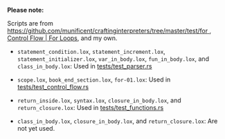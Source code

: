 <!--
Date Created: 23/07/2025.
-->

**Please note:**

Scripts are from 
[ https://github.com/munificent/craftinginterpreters/tree/master/test/for ](https://github.com/munificent/craftinginterpreters/tree/master/test/for), [Control Flow | For Loops](https://craftinginterpreters.com/control-flow.html#for-loops), and my own.

- `statement_condition.lox`, `statement_increment.lox`, `statement_initializer.lox`, `var_in_body.lox`, `fun_in_body.lox`, and `class_in_body.lox`: Used in [tests/test_parser.rs](https://github.com/behai-nguyen/rlox/blob/main/tests/test_parser.rs)

- `scope.lox`, `book_end_section.lox`, `for-01.lox`: Used in [tests/test_control_flow.rs](https://github.com/behai-nguyen/rlox/blob/main/tests/test_control_flow.rs)

- `return_inside.lox`, `syntax.lox`, `closure_in_body.lox`, and `return_closure.lox`: Used in [tests/test_functions.rs](https://github.com/behai-nguyen/rlox/blob/main/tests/test_functions.rs)

- `class_in_body.lox`, `closure_in_body.lox`, and `return_closure.lox`: Are not yet used.
